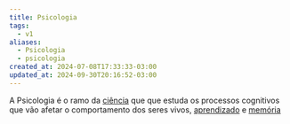 ```yaml
---
title: Psicologia
tags:
  - v1
aliases:
  - Psicologia
  - psicologia
created_at: 2024-07-08T17:33:33-03:00
updated_at: 2024-09-30T20:16:52-03:00
---
```


A Psicologia é o ramo da [ciência](../../../../atomos/2024/07/08/Ciencia.md) que que estuda os processos cognitivos que vão afetar o comportamento dos seres vivos, [aprendizado](../../../../mapas/Auto_desenvolvimento.md) e [memória](../../../../atomos/2024/07/08/Memoria.md) 